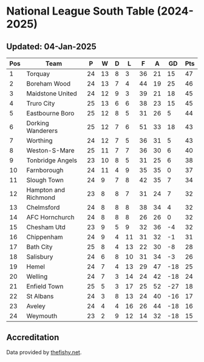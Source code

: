 # National League South Table (2024-2025)
## Updated: 04-Jan-2025

| Pos | Team | P | W | D | L | F | A | GD | Pts |
| --- | --- | --- | --- | --- | --- | --- | --- | --- | --- |
| 1 | Torquay | 24 | 13 | 8 | 3 | 36 | 21 | 15 | 47 |
| 2 | Boreham Wood | 24 | 13 | 7 | 4 | 44 | 19 | 25 | 46 |
| 3 | Maidstone United | 24 | 12 | 9 | 3 | 39 | 21 | 18 | 45 |
| 4 | Truro City | 25 | 13 | 6 | 6 | 38 | 23 | 15 | 45 |
| 5 | Eastbourne Boro | 25 | 12 | 8 | 5 | 31 | 26 | 5 | 44 |
| 6 | Dorking Wanderers | 25 | 12 | 7 | 6 | 51 | 33 | 18 | 43 |
| 7 | Worthing | 24 | 12 | 7 | 5 | 36 | 31 | 5 | 43 |
| 8 | Weston-S-Mare | 25 | 11 | 7 | 7 | 36 | 30 | 6 | 40 |
| 9 | Tonbridge Angels | 23 | 10 | 8 | 5 | 31 | 25 | 6 | 38 |
| 10 | Farnborough | 24 | 11 | 4 | 9 | 35 | 35 | 0 | 37 |
| 11 | Slough Town | 24 | 9 | 7 | 8 | 42 | 35 | 7 | 34 |
| 12 | Hampton and Richmond | 23 | 8 | 8 | 7 | 31 | 24 | 7 | 32 |
| 13 | Chelmsford | 24 | 8 | 8 | 8 | 38 | 34 | 4 | 32 |
| 14 | AFC Hornchurch | 24 | 8 | 8 | 8 | 26 | 26 | 0 | 32 |
| 15 | Chesham Utd | 23 | 9 | 5 | 9 | 32 | 36 | -4 | 32 |
| 16 | Chippenham | 24 | 9 | 4 | 11 | 31 | 32 | -1 | 31 |
| 17 | Bath City | 25 | 8 | 4 | 13 | 22 | 30 | -8 | 28 |
| 18 | Salisbury | 24 | 6 | 8 | 10 | 31 | 34 | -3 | 26 |
| 19 | Hemel | 24 | 7 | 4 | 13 | 29 | 47 | -18 | 25 |
| 20 | Welling | 24 | 7 | 3 | 14 | 24 | 42 | -18 | 24 |
| 21 | Enfield Town | 25 | 5 | 3 | 17 | 25 | 52 | -27 | 18 |
| 22 | St Albans | 24 | 3 | 8 | 13 | 24 | 40 | -16 | 17 |
| 23 | Aveley | 24 | 4 | 4 | 16 | 26 | 44 | -18 | 16 |
| 24 | Weymouth | 23 | 2 | 9 | 12 | 14 | 32 | -18 | 15 |

## Accreditation 

Data provided by [thefishy.net](https://www.thefishy.net/).